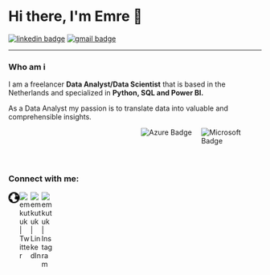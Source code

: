 # Hi there, I'm Emre 👋
[![linkedin badge](https://img.shields.io/badge/Emre_Kutuk-30302f?style=flat&logo=linkedin)](https://www.linkedin.com/in/emkutuk)
[![gmail badge](https://img.shields.io/badge/Emre_Kutuk-30302f?style=flat&logo=Gmail&logoColor=Red&link=mailto:emkutuk@gmail.com)](mailto:emkutuk@gmail.com)

---
### Who am i
I am a freelancer <b>Data Analyst/Data Scientist</b> that is based in the Netherlands and specialized in <b>Python, SQL and Power BI.</b>

As a Data Analyst my passion is to translate data into valuable and comprehensible insights.

[<img align="right" alt="Microsoft Badge" width="120px" src="https://emkutuk.com/img/2020_12_DA-100_Badge.png" />](https://www.youracclaim.com/badges/b9edc4b8-ef82-434d-98f2-2a7864d38858?source=linked_in_profile)
[<img align="right" alt="Azure Badge" width="120px" src="https://emkutuk.com/img/AzureTechnical_Badge2.png" />](https://www.credential.net/f5107679-796a-4c38-a8f3-d5491d020f1b)

<br><br><br><br>

### Connect with me:

[<img align="left" alt="emkutuk.com" width="22px" src="https://raw.githubusercontent.com/iconic/open-iconic/master/svg/globe.svg" />](https://emkutuk.com)
[<img align="left" alt="emkutuk | Twitter" width="22px" src="https://cdn.jsdelivr.net/npm/simple-icons@v3/icons/twitter.svg" />](https://twitter.com/emrekutuk_)
[<img align="left" alt="emkutuk | LinkedIn" width="22px" src="https://cdn.jsdelivr.net/npm/simple-icons@v3/icons/linkedin.svg" />](https://www.linkedin.com/in/emkutuk)
[<img align="left" alt="emkutuk | Instagram" width="22px" src="https://cdn.jsdelivr.net/npm/simple-icons@v3/icons/instagram.svg" />](https://www.instagram.com/emre.kutukk/)
